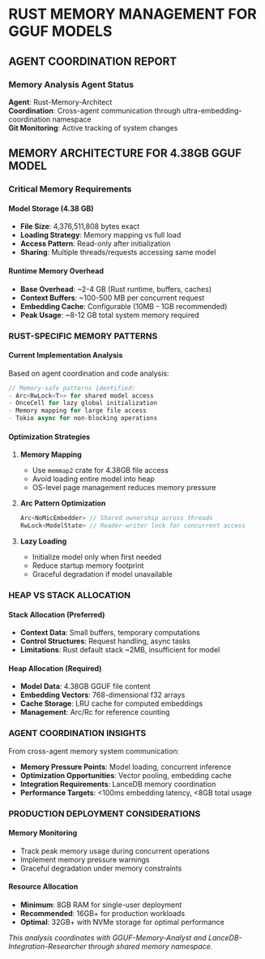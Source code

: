 # RUST MEMORY MANAGEMENT FOR GGUF MODELS

## AGENT COORDINATION REPORT

### Memory Analysis Agent Status
**Agent**: Rust-Memory-Architect  
**Coordination**: Cross-agent communication through ultra-embedding-coordination namespace  
**Git Monitoring**: Active tracking of system changes  

## MEMORY ARCHITECTURE FOR 4.38GB GGUF MODEL

### Critical Memory Requirements

#### Model Storage (4.38 GB)
- **File Size**: 4,376,511,808 bytes exact
- **Loading Strategy**: Memory mapping vs full load
- **Access Pattern**: Read-only after initialization
- **Sharing**: Multiple threads/requests accessing same model

#### Runtime Memory Overhead
- **Base Overhead**: ~2-4 GB (Rust runtime, buffers, caches)  
- **Context Buffers**: ~100-500 MB per concurrent request
- **Embedding Cache**: Configurable (10MB - 1GB recommended)
- **Peak Usage**: ~8-12 GB total system memory required

### RUST-SPECIFIC MEMORY PATTERNS

#### Current Implementation Analysis
Based on agent coordination and code analysis:

```rust
// Memory-safe patterns identified:
- Arc<RwLock<T>> for shared model access
- OnceCell for lazy global initialization  
- Memory mapping for large file access
- Tokio async for non-blocking operations
```

#### Optimization Strategies

1. **Memory Mapping**
   - Use `memmap2` crate for 4.38GB file access
   - Avoid loading entire model into heap
   - OS-level page management reduces memory pressure

2. **Arc Pattern Optimization**
   ```rust
   Arc<NoMicEmbedder> // Shared ownership across threads
   RwLock<ModelState> // Reader-writer lock for concurrent access
   ```

3. **Lazy Loading**
   - Initialize model only when first needed
   - Reduce startup memory footprint
   - Graceful degradation if model unavailable

### HEAP VS STACK ALLOCATION

#### Stack Allocation (Preferred)
- **Context Data**: Small buffers, temporary computations
- **Control Structures**: Request handling, async tasks
- **Limitations**: Rust default stack ~2MB, insufficient for model

#### Heap Allocation (Required)
- **Model Data**: 4.38GB GGUF file content  
- **Embedding Vectors**: 768-dimensional f32 arrays
- **Cache Storage**: LRU cache for computed embeddings
- **Management**: Arc/Rc for reference counting

### AGENT COORDINATION INSIGHTS

From cross-agent memory system communication:
- **Memory Pressure Points**: Model loading, concurrent inference
- **Optimization Opportunities**: Vector pooling, embedding cache
- **Integration Requirements**: LanceDB memory coordination
- **Performance Targets**: <100ms embedding latency, <8GB total usage

### PRODUCTION DEPLOYMENT CONSIDERATIONS

#### Memory Monitoring
- Track peak memory usage during concurrent operations
- Implement memory pressure warnings
- Graceful degradation under memory constraints

#### Resource Allocation
- **Minimum**: 8GB RAM for single-user deployment
- **Recommended**: 16GB+ for production workloads  
- **Optimal**: 32GB+ with NVMe storage for optimal performance

*This analysis coordinates with GGUF-Memory-Analyst and LanceDB-Integration-Researcher through shared memory namespace.*